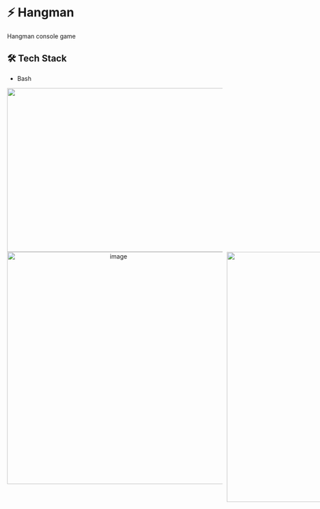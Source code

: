 # ⚡️ Hangman

Hangman console game

## 🛠 Tech Stack

- Bash

<div align="center">
  <img width="1409" height="383" alt="image" src="https://github.com/user-attachments/assets/a67526df-ff5a-42f0-ab8f-f9c153abf8ef" />
</div>
<div align="center" style="display: flex; gap: 10px;">
  <img width="505" height="543" alt="image" src="https://github.com/user-attachments/assets/3c0c6673-e3dc-4d2e-85f9-f8bc2515bfcb" />
<img width="538" height="585" alt="image" src="https://github.com/user-attachments/assets/b71fe1f6-62b6-4819-a0c2-d380cfb632a3" />

  <img src="[image1.jpg](https://github.com/user-attachments/assets/3c0c6673-e3dc-4d2e-85f9-f8bc2515bfcb)" alt="1" style="width: 200px;">
  <img src="[image2.jpg](https://github.com/user-attachments/assets/b71fe1f6-62b6-4819-a0c2-d380cfb632a3)" alt="2" style="width: 200px;">
</div>


